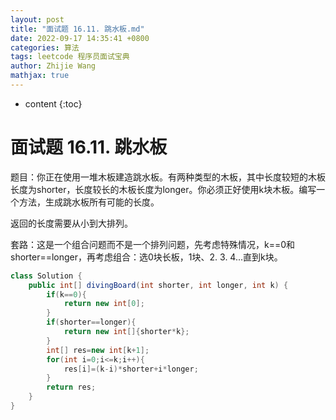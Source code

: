 ```yaml
---
layout: post
title: "面试题 16.11. 跳水板.md"
date: 2022-09-17 14:35:41 +0800
categories: 算法
tags: leetcode 程序员面试宝典
author: Zhijie Wang
mathjax: true
---
```



* content
{:toc}














# 面试题 16.11. 跳水板

题目：你正在使用一堆木板建造跳水板。有两种类型的木板，其中长度较短的木板长度为shorter，长度较长的木板长度为longer。你必须正好使用k块木板。编写一个方法，生成跳水板所有可能的长度。

返回的长度需要从小到大排列。

套路：这是一个组合问题而不是一个排列问题，先考虑特殊情况，k==0和shorter==longer，再考虑组合：选0块长板，1块、2. 3. 4...直到k块。

```java
class Solution {
    public int[] divingBoard(int shorter, int longer, int k) {
        if(k==0){
            return new int[0];
        }
        if(shorter==longer){
            return new int[]{shorter*k};
        }
        int[] res=new int[k+1];
        for(int i=0;i<=k;i++){
            res[i]=(k-i)*shorter+i*longer;
        }
        return res;
    }
}
```

